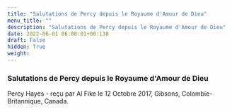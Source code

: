 ```yaml
---
title: "Salutations de Percy depuis le Royaume d'Amour de Dieu"
menu_title: ""
description: "Salutations de Percy depuis le Royaume d'Amour de Dieu"
date: 2022-06-01 06:00:01+00:138
draft: False
hidden: True
weight:
---
```

### Salutations de Percy depuis le Royaume d'Amour de Dieu

Percy Hayes - reçu par Al Fike le 12 Octobre 2017, Gibsons, Colombie-Britannique, Canada.



